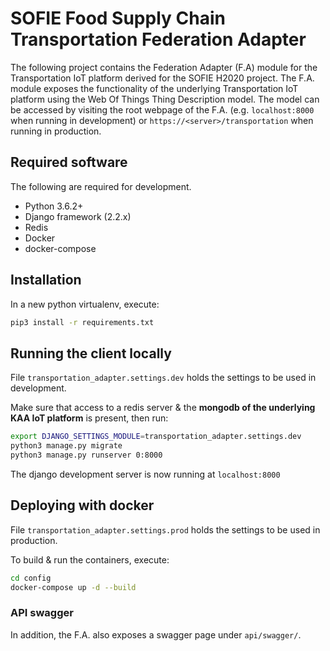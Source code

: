 # SOFIE Food Supply Chain Transportation Federation Adapter

The following project contains the Federation Adapter (F.A) module for the Transportation IoT platform derived for the SOFIE H2020 project.
The F.A. module exposes the functionality of the underlying Transportation IoT platform using the Web Of Things Thing Description model.
The model can be accessed by visiting the root webpage of the F.A. (e.g. ```localhost:8000``` when running in development) or ```https://<server>/transportation``` when running in production.


## Required software

The following are required for development.

*   Python 3.6.2+
*   Django framework (2.2.x)
*   Redis
*   Docker
*   docker-compose

## Installation

In a new python virtualenv, execute:

```bash
pip3 install -r requirements.txt
```

## Running the client locally

File ```transportation_adapter.settings.dev``` holds the settings to be used in development.

Make sure that access to a redis server & the **mongodb of the underlying KAA IoT platform** is present, then run:

```bash
export DJANGO_SETTINGS_MODULE=transportation_adapter.settings.dev
python3 manage.py migrate
python3 manage.py runserver 0:8000
```

The django development server is now running at ```localhost:8000```


## Deploying with docker

File ```transportation_adapter.settings.prod``` holds the settings to be used in production.

To build & run the containers, execute:

```bash
cd config
docker-compose up -d --build
```

### API swagger

In addition, the F.A. also exposes a swagger page under ```api/swagger/```.
